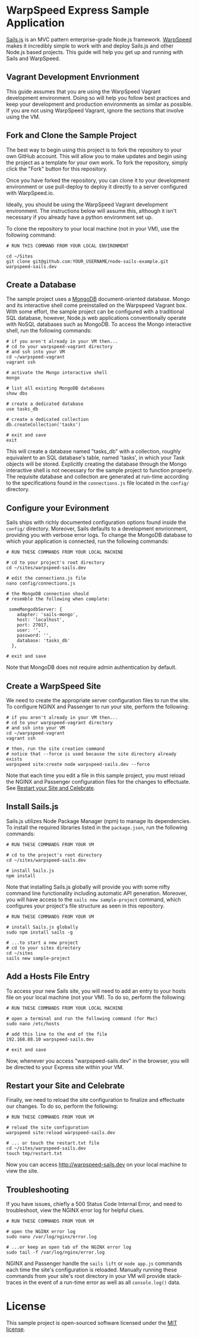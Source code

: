 
# WarpSpeed Express Sample Application
[Sails.js](http://sailsjs.org) is an MVC pattern enterprise-grade Node.js framework. [WarpSpeed](https://warpspeed.io/) makes it incredibly simple to work with and deploy Sails.js and other Node.js based projects. This guide will help you get up and running with Sails and WarpSpeed.

## Vagrant Development Envrionment

This guide assumes that you are using the WarpSpeed Vagrant development environment. Doing so will help you follow best practices and keep your development and production environments as similar as possible. If you are not using WarpSpeed Vagrant, ignore the sections that involve using the VM.

## Fork and Clone the Sample Project
The best way to begin using this project is to fork the repository to your own GitHub account. This will allow you to make updates and begin using the project as a template for your own work. To fork the repository, simply click the "Fork" button for this repository.

Once you have forked the repository, you can clone it to your development environment or use pull-deploy to deploy it directly to a server configured with WarpSpeed.io.

Ideally, you should be using the WarpSpeed Vagrant development environment. The instructions below will assume this, although it isn't necessary if you already have a python environment set up.

To clone the repository to your local machine (not in your VM), use the following command:

```
# RUN THIS COMMAND FROM YOUR LOCAL ENVIRONMENT

cd ~/Sites
git clone git@github.com:YOUR_USERNAME/node-sails-example.git warpspeed-sails.dev
```

## Create a Database

The sample project uses a [MongoDB](https://www.mongodb.org/) document-oriented database. Mongo and its interactive shell come preinstalled on the Warpspeed Vagrant box. With some effort, the sample project can be configured with a traditional SQL database, however, Node.js web applications conventionally operate with NoSQL databases such as MongoDB. To access the Mongo interactive shell, run the following commands: 

```
# if you aren't already in your VM then...
# cd to your warpspeed-vagrant directory
# and ssh into your VM
cd ~/warpspeed-vagrant
vagrant ssh

# activate the Mongo interactive shell
mongo

# list all existing MongoDB databases
show dbs

# create a dedicated database
use tasks_db

# create a dedicated collection
db.createCollection('tasks')

# exit and save
exit
```

This will create a database named "tasks_db" with a collection, roughly equivalent to an SQL database's table, named 'tasks', in which your Task objects will be stored. Explicitly creating the database through the Mongo interactive shell is not necessary for the sample project to function properly. The requisite database and collection are generated at run-time according to the specifications found in the `connections.js` file located in the `config/` directory.

## Configure your Evironment

Sails ships with richly documented configuration options found inside the `config/` directory. Moreover, Sails defaults to a development envrionment, providing you with verbose error logs. To change the MongoDB database to which your application is connected, run the following commands:

```
# RUN THESE COMMANDS FROM YOUR LOCAL MACHINE
  
# cd to your project's root directory
cd ~/sites/warpspeed-sails.dev

# edit the connections.js file
nano config/connections.js

# the MongoDB connection should
# resemble the following when complete:

 someMongodbServer: {
    adapter: 'sails-mongo',
    host: 'localhost',
    port: 27017,
    user: '',
    password: '',
    database: 'tasks_db'
  },

# exit and save  
```  
Note that MongoDB does not require admin authentication by default.

## Create a WarpSpeed Site

We need to create the appropriate server configuration files to run the site. To configure NGINX and Passenger to run your site, perform the following:

```
# if you aren't already in your VM then...
# cd to your warpspeed-vagrant directory
# and ssh into your VM
cd ~/warpspeed-vagrant
vagrant ssh

# then, run the site creation command
# notice that --force is used because the site directory already exists
warpspeed site:create node warpspeed-sails.dev --force
```
Note that each time you edit a file in this sample project, you must reload the NGINX and Passenger configuration files for the changes to effectuate. See [Restart your Site and Celebrate](#site_reload).

## Install Sails.js

Sails.js utilizes Node Package Manager (npm) to manage its dependencies. To install the required libraries listed in the `package.json`, run the following commands: 

```
# RUN THESE COMMANDS FROM YOUR VM

# cd to the project's root directory
cd ~/sites/warpspeed-sails.dev

# install Sails.js
npm install
```

Note that installing Sails.js globally will provide you with some nifty command line functionality including automatic API generation. Moreover, you will have access to the `sails new sample-project` command, which configures your project's file structure as seen in this repository.

```
# RUN THESE COMMANDS FROM YOUR VM

# install Sails.js globally
sudo npm install sails -g

# ...to start a new project
# cd to your sites directory
cd ~/sites
sails new sample-project

``` 

## Add a Hosts File Entry

To access your new Sails site, you will need to add an entry to your hosts file on your local machine (not your VM). To do so, perform the following:

```
# RUN THESE COMMANDS FROM YOUR LOCAL MACHINE

# open a terminal and run the following command (for Mac)
sudo nano /etc/hosts

# add this line to the end of the file
192.168.88.10 warpspeed-sails.dev

# exit and save
```

Now, whenever you access "warpspeed-sails.dev" in the browser, you will be directed to your Express site within your VM.

## <a name="site_reload"></a>Restart your Site and Celebrate
Finally, we need to reload the site configuration to finalize and effectuate our changes. To do so, perform the following:

```
# RUN THESE COMMANDS FROM YOUR VM

# reload the site configuration
warpspeed site:reload warpspeed-sails.dev

# ... or touch the restart.txt file
cd ~/sites/warpspeed-sails.dev
touch tmp/restart.txt
```

Now you can access http://warpspeed-sails.dev on your local machine to view the site.

## Troubleshooting

If you have issues, chiefly a 500 Status Code Internal Error, and need to troubleshoot, view the NGINX error log for helpful clues.

```
# RUN THESE COMMANDS FROM YOUR VM

# open the NGINX error log
sudo nano /var/log/nginx/error.log

# ...or keep an open tab of the NGINX error log
sudo tail -f /var/log/nginx/error.log
```

NGINX and Passenger handle the `sails lift` or `node app.js` commands each time the site's configuration is reloaded. Manually running these commands from your site's root directory in your VM will provide stack-traces in the event of a run-time error as well as all `console.log()` data.

# License
This sample project is open-sourced software licensed under the [MIT license](http://opensource.org/licenses/MIT).


